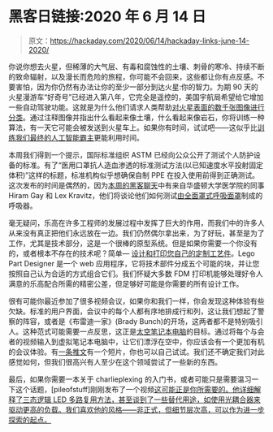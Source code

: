 # 黑客日链接:2020 年 6 月 14 日

> 原文：<https://hackaday.com/2020/06/14/hackaday-links-june-14-2020/>

你说你想去火星，但稀薄的大气层、有毒和腐蚀性的土壤、刺骨的寒冷、持续不断的致命辐射，以及漫长而危险的旅程，你可能不会回来，这些都让你有点反感。不要害怕，因为你仍然有办法让你的至少一部分到达火星:你的智力。为期 90 天的火星漫游车“好奇号”已经进入第八年，它完全是遥控的，美国宇航局希望给它增加一些自动驾驶功能。这就是为什么他们请求人类帮助[对火星表面的数千张图像进行分类](https://www.zooniverse.org/projects/hiro-ono/ai4mars)。通过注释图像并指出什么看起来像土壤，什么看起来像岩石，你将训练一种算法，有一天它可能会被发送到火星车上。如果你有时间，试试吧——这似乎比[训练我们最终的人工智能霸主](https://www.techradar.com/news/captcha-if-you-can-how-youve-been-training-ai-for-years-without-realising-it)更能利用时间。

本周我们得到一个提示，国际标准组织 ASTM 已经向公众公开了测试个人防护设备的标准。有了“医用口罩抗人造血渗透的标准测试方法(以已知速度水平投射固定体积)”这样的标题，标准机构似乎想确保自制 PPE 在投入使用前得到正确测试。这次发布的时间是偶然的，因为[本周的黑客聊天](https://hackaday.io/event/171601-ppe-testing-hack-chat)中有来自华盛顿大学医学院的同事 Hiram Gay 和 Lex Kravitz，他们将谈论他们如何测试[由全面罩式呼吸面罩](https://hackaday.io/project/170772-ocean-reef-snorkel-face-mask-emergency-ppe)制成的呼吸器。

毫无疑问，乐高在许多工程师的发展过程中发挥了巨大的作用，而我们中的许多人从来没有真正把他们永远放在一边。我们仍然偶尔拿出来，为了好玩，甚至是为了工作，尤其是技术部分，这是一个很棒的原型系统。但是如果你需要一个你没有的，或者根本不存在的技术呢？简单— [设计和打印您自己的定制工艺件](https://marian42.de/article/partdesigner/)。Lego Part Designer 是一个 web 应用程序，它将技术部件分成五个可能的块，并让您按照自己认为合适的方式组合它们。我们怀疑大多数 FDM 打印机能够处理好令人满意的乐高配合所需的精密公差，但足够好可能是你需要的所有设计工作。

很有可能你最近参加了很多视频会议，如果你和我们一样，你会发现这种体验有些欠缺。标准的用户界面，会议中的每个人都有序地排成行和列，这让我们想起了警察的阵容，或者是《布雷迪一家》(Brady Bunch)的开场，这两者都不是特别吸引人。这种范式可能需要一点反思，这正是[太空笔记本电脑](https://laptopsinspace.neesh.de/)的目标。通过将每个与会者的视频输入到虚拟笔记本电脑中，让它们漂浮在空中，你应该会有一个更加有机的会议体验。有[一条推文](https://twitter.com/rlfbckr/status/1255749607356878848)有一个短片，你也可以自己试试。我们还不确定我们对此感觉如何，但我们很高兴有人至少在这个领域尝试了一些新的东西。

最后，如果你需要一本关于 charlieplexing 的入门书，或者可能只是需要温习一下这个话题，[pileofstuff]刚刚发布了一个视频[这可能正是你所需要的。他详细解释了三态逻辑 LED 多路复用方法，甚至谈到了一些替代用途，如使用光耦合器来驱动更高的负载。我们喜欢他的风格——非正式，但细节层次高，可以作为进一步探索的起点。](https://www.youtube.com/watch?v=OYDD5BWz2Ms)
